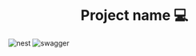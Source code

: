 [nestjs__BADGE]: https://img.shields.io/badge/NestJs-000?style=for-the-badge&logo=nestjs
[swagger_BADGE]: https://img.shields.io/badge/Swagger-000?style=for-the-badge&logo=swagger

<h1 align="center" style="font-weight: bold;">Project name 💻</h1>


![nest][nestjs__BADGE]
![swagger][swagger_BADGE]
